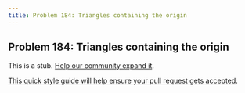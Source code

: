 ```yaml
---
title: Problem 184: Triangles containing the origin
---
```

## Problem 184: Triangles containing the origin

This is a stub. <a href='https://github.com/freecodecamp/guides/tree/master/src/pages/certifications/coding-interview-prep/project-euler/problem-184-triangles-containing-the-origin/index.md' target='_blank' rel='nofollow'>Help our community expand it</a>.

<a href='https://github.com/freecodecamp/guides/blob/master/README.md' target='_blank' rel='nofollow'>This quick style guide will help ensure your pull request gets accepted</a>.

<!-- The article goes here, in GitHub-flavored Markdown. Feel free to add YouTube videos, images, and CodePen/JSBin embeds  -->
